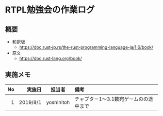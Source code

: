 # RTPL勉強会の作業ログ

## 概要
- 和訳版
    - https://doc.rust-jp.rs/the-rust-programming-language-ja/1.6/book/
- 原文
    - https://doc.rust-lang.org/book/

## 実施メモ

| No | 実施日   | 担当者     | 備考
|---:|---------:|:----------:|:-----
|  1 | 2019/8/1 | yoshihitoh | チャプター1〜3.1数宛ゲームのの途中まで
